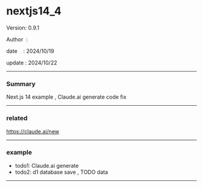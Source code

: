 ﻿# nextjs14_4

 Version: 0.9.1

 Author  :

 date    : 2024/10/19

 update  : 2024/10/22 

***
### Summary

Next.js 14 example , Claude.ai generate code fix

****
### related

https://claude.ai/new

***
### example

* todo1: Claude.ai generate
* todo2: d1 database save , TODO data

***
